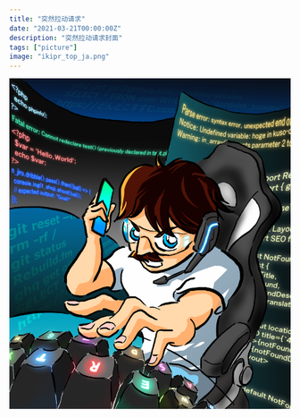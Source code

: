 ```yaml
---
title: "突然拉动请求"
date: "2021-03-21T00:00:00Z"
description: "突然拉动请求封面"
tags: ["picture"]
image: "ikipr_top_ja.png"
---
```


![](./ikipr_top_ja.png)
